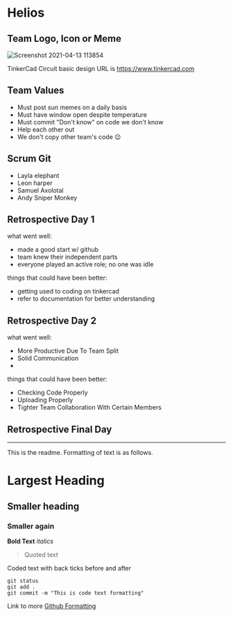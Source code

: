# Helios

## Team Logo, Icon or Meme
![Screenshot 2021-04-13 113854](https://user-images.githubusercontent.com/82400464/114539919-e0544a00-9c4c-11eb-9be6-cdd535f290de.png)

TinkerCad Circuit basic design URL is
https://www.tinkercad.com

## Team Values
- Must post sun memes on a daily   basis
- Must have window open despite    temperature
- Must commit "Don't know" on code we don't know
- Help each other out
- We don't copy other team's code 😉

## Scrum Git
- Layla elephant
- Leon harper
- Samuel Axolotal
- Andy Sniper Monkey

## Retrospective Day 1
what went well:
- made a good start w/ github
- team knew their independent parts
- everyone played an active role; no one was idle

things that could have been better:
- getting used to coding on tinkercad
- refer to documentation for better understanding

## Retrospective Day 2
what went well:
- More Productive Due To Team Split
- Solid Communication
- 

things that could have been better:
- Checking Code Properly
- Uploading Properly
- Tighter Team Collaboration With Certain Members

## Retrospective Final Day

---------------------------------------------------------

This is the readme. Formatting of text is as follows.

# Largest Heading
## Smaller heading
### Smaller again

**Bold Text**
*italics*
>Quoted text

Coded text with back ticks before and after
```
git status
git add .
git commit -m "This is code text formatting"
```

Link to more [Github Formatting](https://help.github.com/en/github/writing-on-github/basic-writing-and-formatting-syntax)
